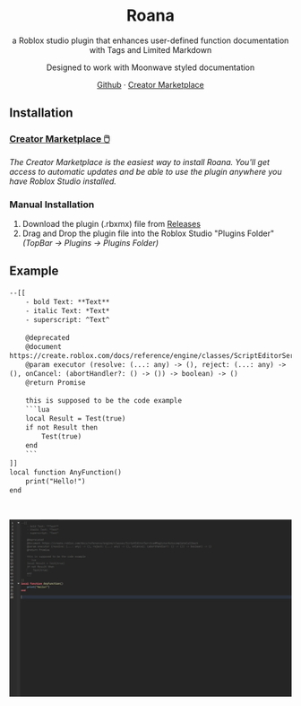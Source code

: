 <div align="center">
<h1 align="center">Roana</h1>
  <p align="center">
	a Roblox studio plugin that enhances user-defined function documentation with Tags and Limited Markdown
  </p>
  <p align="center">
	Designed to work with Moonwave styled documentation
  </p>
    <a href="https://github.com/OssieNomae/Roana">Github</a>
    ·
    <a href="https://create.roblox.com/store/asset/16867958047/Blueprint">Creator Marketplace</a>
  </p>
</div>

## Installation
### [Creator Marketplace 🖱️](https://create.roblox.com/store/asset/16867958047/Blueprint)
_The Creator Marketplace is the easiest way to install Roana. You'll get access to automatic updates and be able to use the plugin anywhere you have Roblox Studio installed._

### Manual Installation
1. Download the plugin (.rbxmx) file from [Releases](https://github.com/OssieNomae/Roana/releases)
2. Drag and Drop the plugin file into the Roblox Studio "Plugins Folder" _(TopBar -> Plugins -> Plugins Folder)_

## Example
````luau
--[[
	- bold Text: **Text**
	- italic Text: *Text*
	- superscript: ^Text^
	
	@deprecated
	@document https://create.roblox.com/docs/reference/engine/classes/ScriptEditorService#RegisterAutocompleteCallback
	@param executor (resolve: (...: any) -> (), reject: (...: any) -> (), onCancel: (abortHandler?: () -> ()) -> boolean) -> ()
	@return Promise 
	
	this is supposed to be the code example
	```lua
	local Result = Test(true)
	if not Result then
		Test(true)
	end
	```
]]
local function AnyFunction()
	print("Hello!")
end
````

<br />
<p>
  <a href=""><img src="images/Usage.gif" alt="Example" align="center"></a>
</p>

